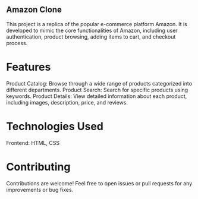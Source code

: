## Amazon Clone
This project is a replica of the popular e-commerce platform Amazon. It is developed to mimic the core functionalities of Amazon, including user authentication, product browsing, adding items to cart, and checkout process.

# Features
Product Catalog: Browse through a wide range of products categorized into different departments.
Product Search: Search for specific products using keywords.
Product Details: View detailed information about each product, including images, description, price, and reviews.

# Technologies Used
Frontend: HTML, CSS

# Contributing
Contributions are welcome! Feel free to open issues or pull requests for any improvements or bug fixes.
